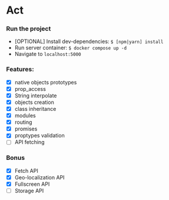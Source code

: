 # Act

### Run the project

- [OPTIONAL] Install dev-dependencies: `$ [npm|yarn] install`
- Run server container: `$ docker compose up -d`
- Navigate to `localhost:5000`

### Features:

- [x] native objects prototypes
- [x] prop_access
- [x] String interpolate
- [x] objects creation
- [x] class inheritance
- [x] modules
- [x] routing
- [x] promises
- [x] proptypes validation
- [ ] API fetching

### Bonus

- [x] Fetch API
- [x] Geo-localization API
- [x] Fullscreen API
- [ ] Storage API